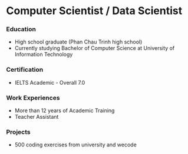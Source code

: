 # Computer Scientist / Data Scientist

### Education
- High school graduate (Phan Chau Trinh high school)
- Currently studying Bachelor of Computer Science at University of Information Technology
### Certification
- IELTS Academic - Overall 7.0
### Work Experiences
- More than 12 years of Academic Training
- Teacher Assistant
### Projects
- 500 coding exercises from university and wecode 
